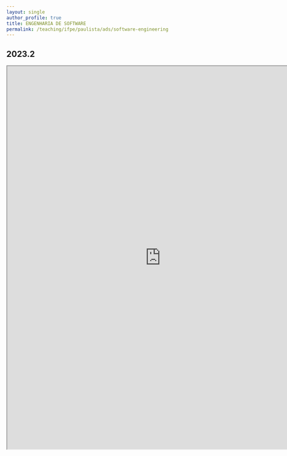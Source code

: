 ```yaml
---
layout: single
author_profile: true
title: ENGENHARIA DE SOFTWARE
permalink: /teaching/ifpe/paulista/ads/software-engineering
---
```


## 2023.2

<iframe src="https://docs.google.com/spreadsheets/d/e/2PACX-1vTAcgtmPYsE9088cHpQSlGEq3RiNr8l5HejIHvEcfOqNYTiA85BJchMRRpSDAsSpOmXcgnQNRWWw28W/pubhtml?gid=1341188689&amp;single=true&amp;widget=true&amp;headers=false"  width="800" height="1000"></iframe>

<!--style="position: relative; height: 100%; width: 100%;"-->

